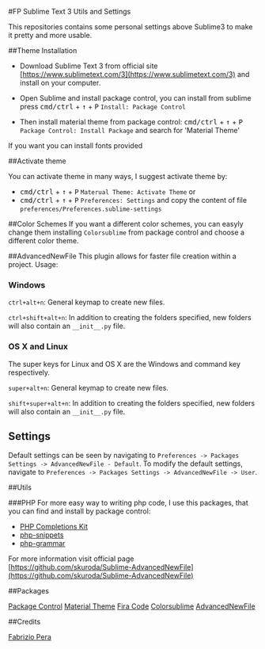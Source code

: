 #FP Sublime Text 3 Utils and Settings

This repositories contains some personal settings above Sublime3 to make it pretty and more usable.

##Theme Installation
- Download Sublime Text 3 from official site [https://www.sublimetext.com/3](https://www.sublimetext.com/3) and install on your computer.

- Open Sublime and install package control, you can install from sublime press <kbd>cmd/ctrl</kbd> + <kbd>↑</kbd> + <kbd>P</kbd> `Install: Package Control`

- Then install material theme from package control:
<kbd>cmd/ctrl</kbd> + <kbd>↑</kbd> + <kbd>P</kbd> `Package Control: Install Package` and search for 'Material Theme'

If you want you can install fonts provided

##Activate theme

You can activate theme in many ways, I suggest activate theme by:
- <kbd>cmd/ctrl</kbd> + <kbd>↑</kbd> + <kbd>P</kbd> `Materual Theme: Activate Theme`
or
- <kbd>cmd/ctrl</kbd> + <kbd>↑</kbd> + <kbd>P</kbd> `Preferences: Settings` and copy the content of file `preferences/Preferences.sublime-settings`

##Color Schemes
If you want a different color schemes, you can easyly change them installing `Colorsublime` from package control and choose a different color theme.

##AdvancedNewFile
This plugin allows for faster file creation within a project.
Usage:

### Windows
`ctrl+alt+n`: General keymap to create new files.

`ctrl+shift+alt+n`: In addition to creating the folders specified, new folders will also contain an `__init__.py` file.

### OS X and Linux
The super keys for Linux and OS X are the Windows and command key respectively.

`super+alt+n`: General keymap to create new files.

`shift+super+alt+n`: In addition to creating the folders specified, new folders will also contain an `__init__.py` file.

## Settings
Default settings can be seen by navigating to `Preferences -> Packages Settings -> AdvancedNewFile - Default`. To modify the default settings, navigate to `Preferences -> Packages Settings -> AdvancedNewFile -> User`.

##Utils

###PHP
For more easy way to writing php code, I use this packages, that you can find and install by package control:

- [PHP Completions Kit](https://github.com/gerardroche/sublime-phpck)
- [php-snippets](https://github.com/gerardroche/sublime-php-snippets)
- [php-grammar](https://github.com/gerardroche/sublime-php-grammar)

For more information visit official page [https://github.com/skuroda/Sublime-AdvancedNewFile](https://github.com/skuroda/Sublime-AdvancedNewFile)

##Packages

[Package Control](https://packagecontrol.io/)
[Material Theme](https://github.com/equinusocio/material-theme)
[Fira Code](https://github.com/tonsky/FiraCode)
[Colorsublime](https://github.com/Colorsublime/Colorsublime-Plugin)
[AdvancedNewFile](https://github.com/skuroda/Sublime-AdvancedNewFile)

##Credits

[Fabrizio Pera](mailto:fabrizio.pera@gmail.com)